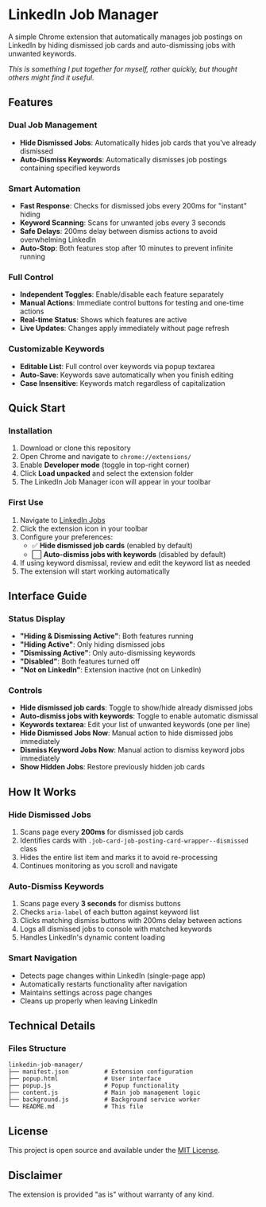 # LinkedIn Job Manager

A simple Chrome extension that automatically manages job postings on LinkedIn by hiding dismissed job cards and auto-dismissing jobs with unwanted keywords.

 *This is something I put together for myself, rather quickly, but thought others might find it useful.*

## Features

### **Dual Job Management**
- **Hide Dismissed Jobs**: Automatically hides job cards that you've already dismissed
- **Auto-Dismiss Keywords**: Automatically dismisses job postings containing specified keywords

### **Smart Automation** 
- **Fast Response**: Checks for dismissed jobs every 200ms for "instant" hiding
- **Keyword Scanning**: Scans for unwanted jobs every 3 seconds
- **Safe Delays**: 200ms delay between dismiss actions to avoid overwhelming LinkedIn
- **Auto-Stop**: Both features stop after 10 minutes to prevent infinite running

### **Full Control**
- **Independent Toggles**: Enable/disable each feature separately
- **Manual Actions**: Immediate control buttons for testing and one-time actions
- **Real-time Status**: Shows which features are active
- **Live Updates**: Changes apply immediately without page refresh

### **Customizable Keywords**
- **Editable List**: Full control over keywords via popup textarea
- **Auto-Save**: Keywords save automatically when you finish editing
- **Case Insensitive**: Keywords match regardless of capitalization

## Quick Start

### Installation
1. Download or clone this repository
2. Open Chrome and navigate to `chrome://extensions/`
3. Enable **Developer mode** (toggle in top-right corner)
4. Click **Load unpacked** and select the extension folder
5. The LinkedIn Job Manager icon will appear in your toolbar

### First Use
1. Navigate to [LinkedIn Jobs](https://www.linkedin.com/jobs/)
2. Click the extension icon in your toolbar
3. Configure your preferences:
   - ✅ **Hide dismissed job cards** (enabled by default)
   - ⬜ **Auto-dismiss jobs with keywords** (disabled by default)
4. If using keyword dismissal, review and edit the keyword list as needed
5. The extension will start working automatically

## Interface Guide

### Status Display
- **"Hiding & Dismissing Active"**: Both features running
- **"Hiding Active"**: Only hiding dismissed jobs
- **"Dismissing Active"**: Only auto-dismissing keywords
- **"Disabled"**: Both features turned off
- **"Not on LinkedIn"**: Extension inactive (not on LinkedIn)

### Controls
- **Hide dismissed job cards**: Toggle to show/hide already dismissed jobs
- **Auto-dismiss jobs with keywords**: Toggle to enable automatic dismissal
- **Keywords textarea**: Edit your list of unwanted keywords (one per line)
- **Hide Dismissed Jobs Now**: Manual action to hide dismissed jobs immediately
- **Dismiss Keyword Jobs Now**: Manual action to dismiss keyword jobs immediately
- **Show Hidden Jobs**: Restore previously hidden job cards

## How It Works

### Hide Dismissed Jobs
1. Scans page every **200ms** for dismissed job cards
2. Identifies cards with `.job-card-job-posting-card-wrapper--dismissed` class
3. Hides the entire list item and marks it to avoid re-processing
4. Continues monitoring as you scroll and navigate

### Auto-Dismiss Keywords  
1. Scans page every **3 seconds** for dismiss buttons
2. Checks `aria-label` of each button against keyword list
3. Clicks matching dismiss buttons with 200ms delay between actions
4. Logs all dismissed jobs to console with matched keywords
5. Handles LinkedIn's dynamic content loading

### Smart Navigation
- Detects page changes within LinkedIn (single-page app)
- Automatically restarts functionality after navigation
- Maintains settings across page changes
- Cleans up properly when leaving LinkedIn

## Technical Details

### Files Structure
```
linkedin-job-manager/
├── manifest.json          # Extension configuration
├── popup.html             # User interface
├── popup.js               # Popup functionality  
├── content.js             # Main job management logic
├── background.js          # Background service worker
└── README.md              # This file
```

## License

This project is open source and available under the [MIT License](LICENSE).

## Disclaimer

The extension is provided "as is" without warranty of any kind.
